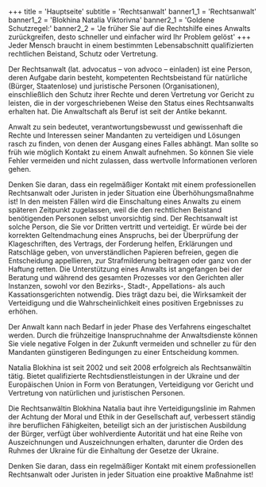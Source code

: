 +++
title = 'Hauptseite'
subtitle = 'Rechtsanwalt'
banner1_1 = 'Rechtsanwalt'
banner1_2 = 'Blokhina Natalia Viktorivna'
banner2_1 = 'Goldene Schutzregel:'
banner2_2 = 'Je früher Sie auf die Rechtshilfe eines Anwalts zurückgreifen, desto schneller und einfacher wird Ihr Problem gelöst'
+++
Jeder Mensch braucht in einem bestimmten Lebensabschnitt qualifizierten rechtlichen Beistand, Schutz oder Vertretung.

Der Rechtsanwalt (lat. advocatus – von advoco – einladen) ist eine Person, deren Aufgabe darin besteht, kompetenten Rechtsbeistand für natürliche (Bürger, Staatenlose) und juristische Personen (Organisationen), einschließlich den Schutz ihrer Rechte und deren Vertretung vor Gericht zu leisten, die in der vorgeschriebenen Weise den Status eines Rechtsanwalts erhalten hat. Die Anwaltschaft als Beruf ist seit der Antike bekannt.

Anwalt zu sein bedeutet, verantwortungsbewusst und gewissenhaft die Rechte und Interessen seiner Mandanten zu verteidigen und Lösungen rasch zu finden, von denen der Ausgang eines Falles abhängt. Man sollte so früh wie möglich Kontakt zu einem Anwalt aufnehmen. So können Sie viele Fehler vermeiden und nicht zulassen, dass wertvolle Informationen verloren gehen.

Denken Sie daran, dass ein regelmäßiger Kontakt mit einem professionellen Rechtsanwalt oder Juristen in jeder Situation eine Überhöhungsmaßnahme ist! In den meisten Fällen wird die Einschaltung eines Anwalts zu einem späteren Zeitpunkt zugelassen, weil die den rechtlichen Beistand benötigenden Personen selbst unvorsichtig sind. Der Rechtsanwalt ist solche Person, die Sie vor Dritten vertritt und verteidigt. Er würde bei der korrekten Geltendmachung eines Anspruchs, bei der Überprüfung der Klageschriften, des Vertrags, der Forderung helfen, Erklärungen und Ratschläge geben, von unverständlichen Papieren befreien, gegen die Entscheidung appellieren, zur Strafmilderung beitragen oder ganz von der Haftung retten. Die Unterstützung eines Anwalts ist angefangen bei der Beratung und während des gesamten Prozesses vor den Gerichten aller Instanzen, sowohl vor den Bezirks-, Stadt-, Appellations- als auch Kassationsgerichten notwendig. Dies trägt dazu bei, die Wirksamkeit der Verteidigung und die Wahrscheinlichkeit eines positiven Ergebnisses zu erhöhen.

Der Anwalt kann nach Bedarf in jeder Phase des Verfahrens eingeschaltet werden. Durch die frühzeitige Inanspruchnahme der Anwaltsdienste können Sie viele negative Folgen in der Zukunft vermeiden und schneller zu für den Mandanten günstigeren Bedingungen zu einer Entscheidung kommen.

Natalia Blokhina ist seit 2002 und seit 2008 erfolgreich als Rechtsanwältin tätig. Bietet qualifizierte Rechtsdienstleistungen in der Ukraine und der Europäischen Union in Form von Beratungen, Verteidigung vor Gericht und Vertretung von natürlichen und juristischen Personen.

Die Rechtsanwältin Blokhina Natalia baut ihre Verteidigungslinie im Rahmen der Achtung der Moral und Ethik in der Gesellschaft auf, verbessert ständig ihre beruflichen Fähigkeiten, beteiligt sich an der juristischen Ausbildung der Bürger, verfügt über wohlverdiente Autorität und hat eine Reihe von Auszeichnungen und Auszeichnungen erhalten, darunter die Orden des Ruhmes der Ukraine für die Einhaltung der Gesetze der Ukraine.

Denken Sie daran, dass ein regelmäßiger Kontakt mit einem professionellen Rechtsanwalt oder Juristen in jeder Situation eine proaktive Maßnahme ist!